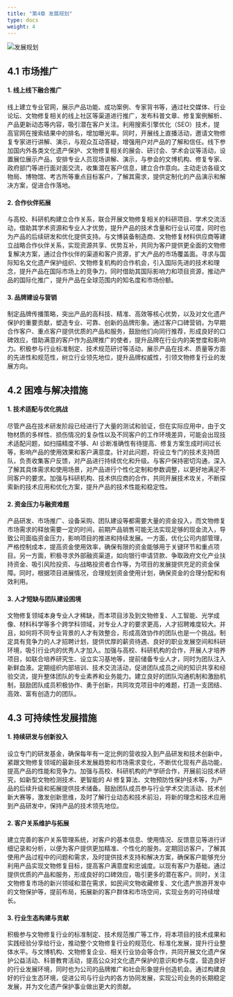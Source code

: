 ```yaml
---
title: "第4章 发展规划"
type: docs
weight: 4
---
```


<!-- # 第4章 发展规划 -->

![发展规划](/images/20250704200841.png)

## 4.1 市场推广

#### 1. 线上线下融合推广

线上建立专业官网，展示产品功能、成功案例、专家背书等，通过社交媒体、行业论坛、文物修复相关的线上社区等渠道进行推广，发布科普文章、修复案例解析、产品更新动态等内容，吸引潜在客户关注。利用搜索引擎优化（SEO）技术，提高官网在搜索结果中的排名，增加曝光率。同时，开展线上直播活动，邀请文物修复专家进行讲解、演示，与观众互动答疑，增强用户对产品的了解和信任。线下参加国内外各类文化遗产保护、文物修复相关的展会、研讨会、学术会议等活动，设置展位展示产品，安排专业人员现场讲解、演示，与参会的文博机构、修复专家、政府部门等进行面对面交流，收集潜在客户信息，建立合作意向。主动走访各级文物局、博物馆、考古所等重点目标客户，了解其需求，提供定制化的产品演示和解决方案，促进合作落地。

#### 2. 合作伙伴拓展

与高校、科研机构建立合作关系，联合开展文物修复相关的科研项目、学术交流活动，借助其学术资源和专业人才优势，提升产品的技术含量和行业认可度，同时也为产品的后续研发和优化提供支持。与文博装备制造商、文物修复材料供应商等建立战略合作伙伴关系，实现资源共享、优势互补，共同为客户提供更全面的文物修复解决方案，通过合作伙伴的渠道和客户资源，扩大产品的市场覆盖面。寻求与国际知名文化遗产保护组织、文物修复机构的合作机会，引入国际先进的技术和理念，提升产品在国际市场上的竞争力，同时借助其国际影响力和项目资源，推动产品的国际化推广，提升产品在全球范围内的知名度和市场份额。

#### 3. 品牌建设与营销

制定品牌传播策略，突出产品的高科技、精准、高效等核心优势，以及对文化遗产保护的重要贡献，塑造专业、可靠、创新的品牌形象。通过客户口碑营销，为早期合作客户、重点客户提供优质的产品和服务，鼓励他们向同行推荐，形成良好的口碑效应，借助满意的客户作为品牌推广的使者，提升品牌在行业内的美誉度和影响力。积极参与行业标准制定、技术规范研讨等活动，展示产品在技术、质量等方面的先进性和规范性，树立行业领先地位，提升品牌权威性，引领文物修复行业的发展方向。

## 4.2 困难与解决措施

#### 1. 技术适配与优化挑战

尽管产品在技术研发阶段已经进行了大量的测试和验证，但在实际应用中，由于文物材质的多样性、损伤情况的复杂性以及不同客户的工作环境差异，可能会出现技术适配问题，如扫描精度不够、AI 诊断准确性有待提高、修复方案生成时间过长等，影响产品的使用效果和客户满意度。针对此问题，将设立专门的技术支持团队，负责收集客户反馈，对产品进行持续优化和升级。与客户保持密切沟通，深入了解其具体需求和使用场景，对产品进行个性化定制和参数调整，以更好地满足不同客户的要求。加强与科研机构、技术供应商的合作，共同开展技术攻关，不断探索新的技术应用和优化方案，提升产品的技术性能和稳定性。

#### 2. 资金压力与融资难题

产品研发、市场推广、设备采购、团队建设等都需要大量的资金投入，而文物修复市场需求的释放需要一定的时间，前期产品销售可能无法实现足够的现金流入，导致公司面临资金压力，影响项目的推进和持续发展。一方面，优化公司内部管理，严格控制成本，提高资金使用效率，确保有限的资金能够用于关键环节和重点项目。另一方面，积极寻求外部融资渠道，如向银行申请贷款、争取政府文化产业扶持资金、吸引风险投资、与战略投资者合作等，为项目的发展提供充足的资金保障。同时，根据项目进展情况，合理规划资金使用计划，确保资金的合理分配和有效利用。

#### 3. 人才短缺与团队建设困境

文物修复领域本身专业人才稀缺，而本项目涉及到文物修复、人工智能、光学成像、材料科学等多个跨学科领域，对专业人才的要求更高，人才招聘难度较大。并且，如何将不同专业背景的人才有效整合，形成高效协作的团队也是一个挑战。制定具有竞争力的人才招聘计划，提供优厚的薪资待遇、良好的职业发展空间和科研环境，吸引行业内的优秀人才加入。加强与高校、科研机构的合作，开展人才培养项目，如联合培养研究生、设立实习基地等，提前储备专业人才，同时为团队注入新鲜血液。定期组织内部培训、技术交流活动，促进团队成员之间的知识共享和经验交流，提升整体团队的专业素养和业务能力。建立良好的团队沟通机制和激励机制，鼓励团队成员积极协作、勇于创新，共同攻克项目中的难题，打造一支团结、高效、富有创造力的团队。

## 4.3 可持续性发展措施

#### 1. 持续研发与创新投入

设立专门的研发基金，确保每年有一定比例的营收投入到产品研发和技术创新中，紧跟文物修复领域的最新技术发展趋势和市场需求变化，不断优化现有产品功能，提高产品的性能和竞争力。加强与高校、科研机构的产学研合作，开展前沿技术研究，如新型文物检测技术、更智能的 AI 修复算法、文物预防性保护技术等，为产品的后续升级和拓展提供技术储备。鼓励团队成员参与行业学术交流活动、技术创新大赛等，激发创新思维，及时了解行业动态和技术前沿，将新的理念和技术应用到产品研发中，保持产品的技术领先地位。

#### 2. 客户关系维护与拓展

建立完善的客户关系管理系统，对客户的基本信息、使用情况、反馈意见等进行详细记录和分析，以便为客户提供更加精准、个性化的服务。定期回访客户，了解其使用产品过程中的问题和需求，及时提供技术支持和解决方案，确保客户能够充分利用产品实现文物修复目标，提高客户满意度和忠诚度。以现有客户为基础，通过提供优质的产品和服务，形成良好的口碑效应，吸引更多的潜在客户。同时，关注文物修复市场的新兴领域和潜在需求，如民间文物收藏修复、文化遗产旅游开发中的文物保护等，提前布局，拓展新的客户群体和市场空间，实现业务的可持续增长。

#### 3. 行业生态构建与贡献

积极参与文物修复行业的标准制定、技术规范推广等工作，将本项目的技术成果和实践经验分享给行业，推动整个文物修复行业的规范化、标准化发展，提升行业整体水平。与文博机构、文物修复企业、相关行业协会等合作，共同开展文化遗产保护公益活动、科普教育活动，提高公众对文化遗产保护的意识和参与度，营造良好的行业发展环境，同时也为公司的品牌推广和社会形象提升创造机会。通过构建良好的行业生态环境，促进公司与行业内的各方协同发展，实现公司业务的长期稳定发展，并为文化遗产保护事业做出更大的贡献。

